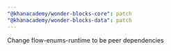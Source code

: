 ```yaml
---
"@khanacademy/wonder-blocks-core": patch
"@khanacademy/wonder-blocks-data": patch
---
```


Change flow-enums-runtime to be peer dependencies

